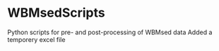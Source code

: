 # WBMsedScripts
Python scripts for pre- and post-processing of WBMsed data
Added a temporery excel file
